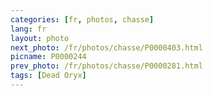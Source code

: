 ```yaml
---
categories: [fr, photos, chasse]
lang: fr
layout: photo
next_photo: /fr/photos/chasse/P0000403.html
picname: P0000244
prev_photo: /fr/photos/chasse/P0000281.html
tags: [Dead Oryx]
---
```

